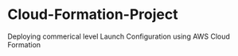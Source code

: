 # Cloud-Formation-Project
Deploying commerical level Launch Configuration using AWS Cloud Formation
